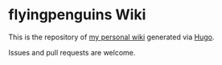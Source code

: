 # flyingpenguins Wiki

This is the repository of [my personal wiki](https://wiki.brandt-george.de) generated via [Hugo](https://gohugo.io/).

Issues and pull requests are welcome.

